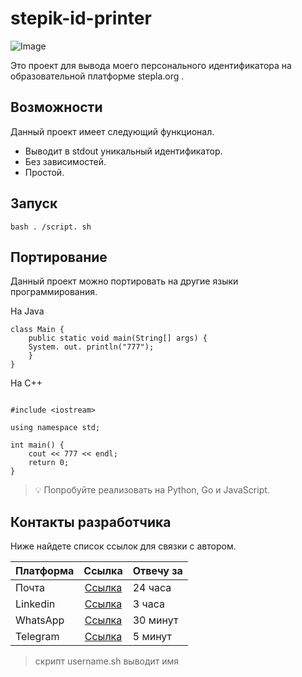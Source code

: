 # stepik-id-printer 

![Image](https://ucarecdn.com/02b8ff49-8f2b-4ce9-be84-7d4bdc6b9b67/)

Это
проект для вывода моего персонального идентификатора на образовательной платформе stepla.org .

## Возможности

Данный проект имеет следующий функционал.

 * Выводит в stdout уникальный идентификатор.
 * Без зависимостей.
 * Простой.

## Запуск

```
bash . /script. sh
```

## Портирование

Данный проект можно портировать на другие языки программирования.

Ha Java

```
class Main {
    public static void main(String[] args) {
    System. out. println("777");
    }
}

```

На C++

```

#include <iostream>

using namespace std;

int main() {
    cout << 777 << endl;
    return 0;
}

```

> 💡 Попробуйте реализовать на Python, Go и JavaScript.


## Контакты разработчика

Ниже найдете список ссылок для связки с автором.

| Платформа     | Ссылка                                            | Отвечу за |
| ------------- |:-------------------------------------------------:|-----------|
| Почта         | [Ссылка](test@test.com)                           |24 часа    |
| Linkedin      | [Ссылка](https://markdownlivepreview.com/)        |3 часа     |
| WhatsApp      | [Ссылка](https://ru.hexlet.io/blog/posts/markdown)|30 минут   |
| Telegram      | [Ссылка](https://stepik.org/learn)                |5 минут    |


> скрипт username.sh выводит имя

